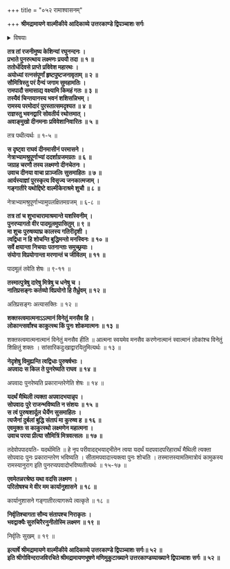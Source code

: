 +++
title = "०५२ रामाश्वासनम्"

+++
**श्रीमद्रामायणे वाल्मीकीये आदिकाव्ये उत्तरकाण्डे द्विपञ्चाशः सर्गः**


<details><summary>विषयाः</summary>

सुमन्त्रेण सह केशिन्यां रात्रि-यापनेन  
प्रभाते अयोध्याम् आगतेन लक्ष्मणेन  
श्रीरामे सप्रणामं  
वाल्मीक्य्-आश्रमे सीता-विसर्जन-निवेदन-पूर्वकं  
राम-समाश्वासनम् ॥ १ ॥
</details>


**तत्र तां रजनीमुष्य केशिन्यां रघुनन्दनः ।  
प्रभाते पुनरुत्थाय लक्ष्मणः प्रययौ तदा ॥ १ ॥  
ततोर्धदिवसे प्राप्ते प्रविवेश महारथः ।  
अयोध्यां रत्नसंपूर्णां हृष्टपुष्टजनावृताम् ॥ २ ॥  
सौमित्रिस्तु परं दैन्यं जगाम सुमहामतिः ।  
रामपादौ समासाद्य वक्ष्यामि किमहं गतः ॥ ३ ॥  
तस्यैवं चिन्तयानस्य भवनं शशिसन्निभम् ।  
रामस्य परमोदारं पुरस्तात्समदृश्यत ॥ ४ ॥  
राज्ञस्तु भवनद्वारि सोवतीर्य रथोत्तमात् ।  
अवाङ्मुखो दीनमनाः प्रविवेशानिवारितः ॥ ५ ॥**

तत्र पथीत्यर्थः ॥ १-५ ॥

**स दृष्ट्वा राघवं दीनमासीनं परमासने ।  
नेत्राभ्यामश्रुपूर्णाभ्यां ददर्शाग्रजमग्रतः ॥ ६ ॥  
जग्राह चरणौ तस्य लक्ष्मणो दीनचेतनः ।  
उवाच दीनया वाचा प्राञ्जलिः सुसमाहितः ॥ ७ ॥  
आर्यस्याज्ञां पुरस्कृत्य विसृज्य जनकात्मजाम् ।  
गङ्गातीरे यथोद्दिष्टे वाल्मीकेराश्रमे शुचौ ॥ ८ ॥**

नेत्राभ्यामश्रुपूर्णाभ्यामुपलक्षितमग्रजम् ॥ ६-८ ॥

**तत्र तां च शुभाचारामाश्रमान्ते यशस्विनीम् ।  
पुनरप्यागतो वीर पादमूलमुपासितुम् ॥ ९ ॥  
मा शुचः पुरुषव्याघ्र कालस्य गतिरीदृशी ।  
त्वद्विधा न हि शोचन्ति बुद्धिमन्तो मनस्विनः ॥ १० ॥  
सर्वे क्षयान्ता निचयाः पतनान्ताः समुच्छ्रयाः ।  
संयोगा विप्रयोगान्ता मरणान्तं च जीवितम् ॥ ११ ॥**

पादमूलं तवेति शेषः ॥ ९-११ ॥

**तस्मात्पुत्रेषु दारेषु मित्रेषु च धनेषु च ।  
नातिप्रसङ्गः कर्तव्यो विप्रयोगो हि तैर्ध्रुवम् ॥ १२ ॥**

अतिप्रसङ्गः अत्यासक्तिः ॥ १२ ॥

**शक्तस्त्वमात्मनाऽऽत्मानं विनेतुं मनसैव हि ।  
लोकान्त्सर्वांश्च काकुत्स्थ किं पुनः शोकमात्मनः ॥ १३ ॥**

शक्तस्त्वमात्मनात्मानं विनेतुं मनसैव हीति ॥ आत्मना स्वयमेव मनसैव करणेनात्मानं स्वात्मानं लोकांश्च विनेतुं शिक्षितुं शक्तः । सांसारिकदुःखाद्वारयितुमित्यर्थः ॥ १३ ॥

**नेदृशेषु विमुह्यन्ति त्वद्विधाः पुरुषर्षभाः ।  
अपवादः स किल ते पुनरेष्यति राघव ॥ १४ ॥**

अपवादः पुनरेष्यति प्रकारान्तरेणेति शेषः ॥ १४ ॥

**यदर्थं मैथिली त्यक्ता अपवादभयान्नृप ।  
सोपवादः पुरे राजन्भविष्यति न संशयः ॥ १५ ॥  
स त्वं पुरुषशार्दूल धैर्येण सुसमाहितः ।  
त्यजैनां दुर्बलां बुद्धि संतापं मा कुरुष्व ह ॥ १६ ॥  
एवमुक्तः स काकुत्स्थो लक्ष्मणेन महात्मना ।  
उवाच परया प्रीत्या सौमित्रिं मित्रवत्सलः ॥ १७ ॥**

तदेवोपपादयति- यदर्थमिति ॥ हे नृप परीवादद्भयाद्भीतेन त्वया यदर्थं यदपवादपरिहारार्थं मैथिली त्यक्ता सोपवादः पुनः प्रकारान्तरेण भविष्यति । सीतामपवादात्त्यक्त्वा पुनः शोचति । तस्मात्तस्यामतिमात्रोयं कामुकस्य रामस्यानुराग इति पुनरप्यपवादोभविष्यतीत्यर्थः ॥ १५-१७ ॥

**एवमेतन्नरश्रेष्ठ यथा वदसि लक्ष्मण ।  
परितोषश्च मे वीर मम कार्यानुशासने ॥ १८ ॥**

कार्यानुशासने गङ्गातीरत्यागरूपे त्वत्कृते ॥ १८ ॥

**निर्वृतिश्चागता सौम्य संतापश्च निराकृतः ।  
भवद्वाक्यैः सुरुचिरैरनुनीतोस्मि लक्ष्मण ॥ १९ ॥**

निर्वृतिः सुखम् ॥ १९ ॥

**इत्यार्षे श्रीमद्रामायणे वाल्मीकीये आदिकाव्ये उत्तरकाण्डे द्विपञ्चाशः सर्गः॥ ५२ ॥  
इति श्रीगोविन्दराजविरचिते श्रीमद्रामायणभूषणे मणिमुकुटाख्याने उत्तरकाण्डव्याख्याने द्विपञ्चाशः सर्गः ॥ ५२ ॥**
